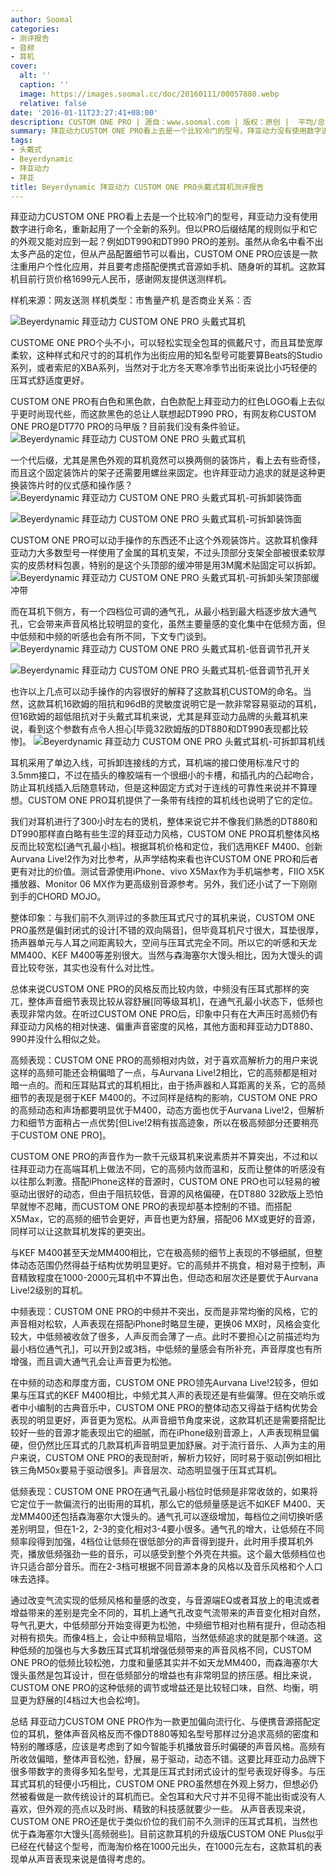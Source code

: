 ```yaml
---
author: Soomal
categories:
- 测评报告
- 音频
- 耳机
cover:
  alt: ''
  caption: ''
  image: https://images.soomal.cc/doc/20160111/00057880.webp
  relative: false
date: '2016-01-11T23:27:41+08:00'
description: CUSTOM ONE PRO | 源自：www.soomal.com | 版权：原创 |  平均/总评分：09.85/128
summary: 拜亚动力CUSTOM ONE PRO看上去是一个比较冷门的型号，拜亚动力没有使用数字进行命名，重新起用了一个全新的系列。CUSTOM ONE PRO除了可以动手更换外侧的装饰片外，耳机还有四个档位的导气孔可以调节来改变音色……
tags:
- 头戴式
- Beyerdynamic
- 拜亚动力
- 拜亚
title: Beyerdynamic 拜亚动力 CUSTOM ONE PRO头戴式耳机测评报告
---
```


拜亚动力CUSTOM ONE PRO看上去是一个比较冷门的型号，拜亚动力没有使用数字进行命名，重新起用了一个全新的系列。但以PRO后缀结尾的规则似乎和它的外观又能对应到一起？例如DT990和DT990 PRO的差别。虽然从命名中看不出太多产品的定位，但从产品配置细节可以看出，CUSTOM ONE PRO应该是一款注重用户个性化应用，并且要考虑搭配便携式音源如手机、随身听的耳机。这款耳机目前行货价格1699元人民币，感谢网友提供送测样机。

样机来源：网友送测
样机类型：市售量产机
是否商业关系：否

![Beyerdynamic 拜亚动力 CUSTOM ONE PRO 头戴式耳机](https://images.soomal.cc/doc/20160104/00057636.webp)




CUSTOME ONE PRO个头不小，可以轻松实现全包耳的佩戴尺寸，而且耳垫宽厚柔软，这种样式和尺寸的的耳机作为出街应用的知名型号可能要算Beats的Studio系列，或者索尼的XBA系列，当然对于北方冬天寒冷季节出街来说比小巧轻便的压耳式舒适度更好。

CUSTOM ONE PRO有白色和黑色款，白色款配上拜亚动力的红色LOGO看上去似乎更时尚现代些，而这款黑色的总让人联想起DT990 PRO，有网友称CUSTOM ONE PRO是DT770 PRO的马甲版？目前我们没有条件验证。
![Beyerdynamic 拜亚动力 CUSTOM ONE PRO 头戴式耳机](https://images.soomal.cc/doc/20160104/00057637.webp)




一个代后缀，尤其是黑色外观的耳机竟然可以换两侧的装饰片，看上去有些奇怪，而且这个固定装饰片的架子还需要用螺丝来固定。也许拜亚动力追求的就是这种更换装饰片时的仪式感和操作感？
![Beyerdynamic 拜亚动力 CUSTOM ONE PRO 头戴式耳机-可拆卸装饰面](https://images.soomal.cc/doc/20160104/00057651_01.webp)




![Beyerdynamic 拜亚动力 CUSTOM ONE PRO 头戴式耳机-可拆卸装饰面](https://images.soomal.cc/doc/20160104/00057653_01.webp)




CUSTOM ONE PRO可以动手操作的东西还不止这个外观装饰片。这款耳机像拜亚动力大多数型号一样使用了金属的耳机支架，不过头顶部分支架全部被很柔软厚实的皮质材料包裹，特别的是这个头顶部的缓冲带是用3M魔术贴固定可以拆卸。
![Beyerdynamic 拜亚动力 CUSTOM ONE PRO 头戴式耳机-可拆卸头架顶部缓冲带](https://images.soomal.cc/doc/20160104/00057650.webp)




而在耳机下侧方，有一个四档位可调的通气孔，从最小档到最大档逐步放大通气孔，它会带来声音风格比较明显的变化，虽然主要量感的变化集中在低频方面，但中低频和中频的听感也会有所不同，下文专门谈到。
![Beyerdynamic 拜亚动力 CUSTOM ONE PRO 头戴式耳机-低音调节孔开关](https://images.soomal.cc/doc/20160104/00057647.webp)




![Beyerdynamic 拜亚动力 CUSTOM ONE PRO 头戴式耳机-低音调节孔开关](https://images.soomal.cc/doc/20160104/00057648.webp)




也许以上几点可以动手操作的内容很好的解释了这款耳机CUSTOM的命名。当然，这款耳机16欧姆的阻抗和96dB的灵敏度说明它是一款非常容易驱动的耳机，但16欧姆的超低阻抗对于头戴式耳机来说，尤其是拜亚动力品牌的头戴耳机来说，看到这个参数有点令人担心[毕竟32欧姆版的DT880和DT990表现都比较惨]。
![Beyerdynamic 拜亚动力 CUSTOM ONE PRO 头戴式耳机-可拆卸耳机线](https://images.soomal.cc/doc/20160104/00057654.webp)




耳机采用了单边入线，可拆卸连接线的方式，耳机端的接口使用标准尺寸的3.5mm接口，不过在插头的橡胶端有一个很细小的卡槽，和插孔内的凸起吻合，防止耳机线插入后随意转动，但是这种固定方式对于连线的可靠性来说并不算理想。CUSTOM ONE PRO耳机提供了一条带有线控的耳机线也说明了它的定位。

我们对耳机进行了300小时左右的煲机，整体来说它并不像我们熟悉的DT880和DT990那样直白略有些生涩的拜亚动力风格，CUSTOM ONE PRO耳机整体风格反而比较宽松[通气孔最小档]。根据耳机价格和定位，我们选用KEF M400、创新Aurvana Live!2作为对比参考，从声学结构来看也许CUSTOM ONE PRO和后者更有对比的价值。测试音源使用iPhone、vivo X5Max作为手机端参考，FIIO X5K播放器、Monitor 06 MX作为更高级别音源参考。另外，我们还小试了一下刚刚到手的CHORD MOJO。

整体印象：与我们前不久测评过的多款压耳式尺寸的耳机来说，CUSTOM ONE PRO虽然是偏封闭式的设计[不错的双向隔音]，但毕竟耳机尺寸很大，耳垫很厚，扬声器单元与人耳之间距离较大，空间与压耳式完全不同。所以它的听感和天龙MM400、KEF M400等差别很大。当然与森海塞尔大馒头相比，因为大馒头的调音比较夸张，其实也没有什么对比性。

总体来说CUSTOM ONE PRO的风格反而比较内敛，中频没有压耳式那样的突兀，整体声音细节表现比较从容舒展[同等级耳机]，在通气孔最小状态下，低频也表现非常内敛。在听过CUSTOM ONE PRO后，印象中只有在大声压时高频仍有拜亚动力风格的相对快速、偏重声音密度的风格，其他方面和拜亚动力DT880、990并没什么相似之处。

高频表现：CUSTOM ONE PRO的高频相对内敛，对于喜欢高解析力的用户来说这样的高频可能还会稍偏暗了一点，与Aurvana Live!2相比，它的高频都是相对暗一点的。而和压耳贴耳式的耳机相比，由于扬声器和人耳距离的关系，它的高频细节的表现是弱于KEF M400的。不过同样是结构的影响，CUSTOM ONE PRO的高频动态和声场都要明显优于M400，动态方面也优于Aurvana Live!2，但解析力和细节方面稍占一点优势[但Live!2稍有拔高迹象，所以在极高频部分还要稍亮于CUSTOM ONE PRO]。

CUSTOM ONE PRO的声音作为一款千元级耳机来说素质并不算突出，不过和以往拜亚动力在高端耳机上做法不同，它的高频内敛而温和，反而让整体的听感没有以往那么刺激。搭配iPhone这样的音源时，CUSTOM ONE PRO也可以轻易的被驱动出很好的动态，但由于阻抗较低，音源的风格偏硬，在DT880 32欧版上恐怕早就惨不忍睹，而CUSTOM ONE PRO的表现却基本控制的不错。而搭配X5Max，它的高频的细节会更好，声音也更为舒展，搭配06 MX或更好的音源，同样可以让这款耳机发挥的更突出。

与KEF M400甚至天龙MM400相比，它在极高频的细节上表现的不够细腻，但整体动态范围仍然得益于结构优势明显更好。它的高频并不挑食，相对易于控制，声音精致程度在1000-2000元耳机中不算出色，但动态和层次还是要优于Aurvana Live!2级别的耳机。

中频表现：CUSTOM ONE PRO的中频并不突出，反而是非常均衡的风格，它的声音相对松软，人声表现在搭配iPhone时略显生硬，更换06 MX时，风格会变化较大，中低频被收敛了很多，人声反而会薄了一点。此时不要担心[之前描述均为最小档位通气孔]，可以开到2或3档，中低频的量感会有所补充，声音厚度也有所增强，而且调大通气孔会让声音更为松弛。

在中频的动态和厚度方面，CUSTOM ONE PRO领先Aurvana Live!2较多，但如果与压耳式的KEF M400相比，中频尤其人声的表现还是有些偏薄。但在交响乐或者中小编制的古典音乐中，CUSTOM ONE PRO的整体动态又得益于结构优势会表现的明显更好，声音更为宽松。从声音细节角度来说，这款耳机还是需要搭配比较好一些的音源才能表现出它的细腻，而在iPhone级别音源上，人声表现稍显偏硬，但仍然比压耳式的几款耳机声音明显更加舒展。对于流行音乐、人声为主的用户来说，CUSTOM ONE PRO的表现耐听，解析力较好，同时易于驱动[例如相比铁三角M50x要易于驱动很多]。声音层次、动态明显强于压耳式耳机。

低频表现：CUSTOM ONE PRO在通气孔最小档位时低频是非常收敛的，如果将它定位于一款偏流行的出街用的耳机，那么它的低频量感是远不如KEF M400、天龙MM400还包括森海塞尔大馒头的。通气孔可以逐级增加，每档位之间切换听感差别明显，但在1-2，2-3的变化相对3-4要小很多。通气孔的增大，让低频在不同频率段得到加强，4档位让低频在很低部分的声音得到提升，此时用手摸耳机外壳，播放低频强劲一些的音乐，可以感受到整个外壳在共振。这个最大低频档位也许只适合部分音乐。而在2-3档可根据不同音源本身的风格以及音乐风格和个人口味去选择。

通过改变气流实现的低频风格和量感的改变，与音源端EQ或者耳放上的电流或者增益带来的差别是完全不同的，耳机上通气孔改变气流带来的声音变化相对自然，导气孔更大，中低频部分开始变得更为松弛，中频细节相对也稍有提升，但动态相对稍有损失。而像4档上，会让中频稍显塌陷，当然低频追求的就是那个味道。这种低频的加强也与大多数压耳式耳机增强低频带来的声音风格不同，CUSTOM ONE PRO的低频比较松弛，力度和量感其实并不如天龙MM400，而森海塞尔大馒头虽然是包耳设计，但在低频部分的增益也有非常明显的挤压感。相比来说，CUSTOM ONE PRO的这种低频的调节或增益还是比较轻口味，自然、均衡，明显更为舒展的[4档过大也会松垮]。

总结
拜亚动力CUSTOM ONE PRO作为一款更加偏向流行化、与便携音源搭配定位的耳机，整体声音风格反而不像DT880等知名型号那样过分追求高频的密度和特别的雕琢感，应该是考虑到了如今智能手机播放音乐时偏硬的声音风格。高频有所收敛偏暗，整体声音松弛，舒展，易于驱动，动态不错。这要比拜亚动力品牌下很多带数字的贵得多知名型号，尤其是压耳式封闭式设计的型号表现好得多。与压耳式耳机的轻便小巧相比，CUSTOM ONE PRO虽然想在外观上努力，但想必仍然被看做是一款传统设计的耳机而已。全包耳和大尺寸并不见得不能出街或没有人喜欢，但外观的亮点以及时尚、精致的科技感就要少一些。
从声音表现来说，CUSTOM ONE PRO还是优于类似价位的我们前不久测评的压耳式耳机，当然也优于森海塞尔大馒头[高频弱些]。目前这款耳机的升级版CUSTOM ONE Plus似乎已经在代替这个型号，而海淘价格在1000元出头，在1000元左右，这款耳机的表现单从声音表现来说是值得考虑的。